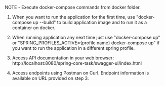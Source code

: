 NOTE - Execute docker-compose commands from docker folder.

1. When you want to run the application for the first time, use "docker-compose up --build" to build application image
   and to run it as a container on docker.

2. When running application any next time just use "docker-compose up" or "SPRING_PROFILES_ACTIVE={profile name}
   docker-compose up" if you want to run the application in a different spring profile.

3. Access API documentation in your web browser: http://localhost:8080/spring-core-task/swagger-ui/index.html

4. Access endpoints using Postman on Curl. Endpoint information is available on URL provided on step 3.